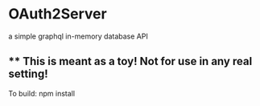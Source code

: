 # OAuth2Server

a simple graphql in-memory database API

## ** This is meant as a toy! Not for use in any real setting!

To build:
  npm install
